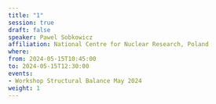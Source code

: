 ```yaml
---
title: "1"
session: true
draft: false
speaker: Pawel Sobkowicz
affiliation: National Centre for Nuclear Research, Poland 
where:
from: 2024-05-15T10:45:00
to: 2024-05-15T12:30:00
events:
- Workshop Structural Balance May 2024
weight: 1
---
```

